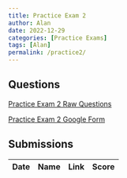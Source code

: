 ```yaml
---
title: Practice Exam 2
author: Alan
date: 2022-12-29
categories: [Practice Exams]
tags: [Alan]
permalink: /practice2/
---
```


## Questions

[Practice Exam 2 Raw Questions](/music-history/practice2qs/)

[Practice Exam 2 Google Form](https://forms.gle/5Qvy1jTPRzkh5D1o8)



## Submissions

| Date      | Name | Link | Score     | 
| :---        |    :----:  | :----: |          ---: |